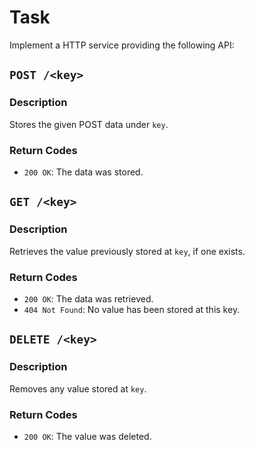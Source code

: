 # Task

Implement a HTTP service providing the following API:

## `POST /<key>`

### Description

Stores the given POST data under `key`.

### Return Codes

- `200 OK`: The data was stored.

## `GET /<key>`

### Description

Retrieves the value previously stored at `key`, if one exists.

### Return Codes

- `200 OK`: The data was retrieved.
- `404 Not Found`: No value has been stored at this key.

## `DELETE /<key>`

### Description

Removes any value stored at `key`.

### Return Codes

- `200 OK`: The value was deleted.
